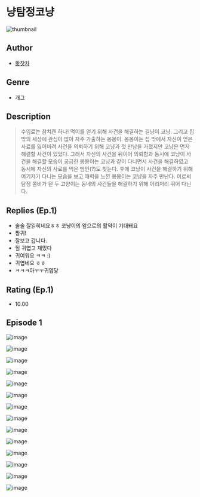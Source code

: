 # 냥탐정코냥
![thumbnail](https://image-comic.pstatic.net/user_contents_data/challenge_comic/2023/05/24/290306/upload_7149803480653837878_480x623.jpeg)

## Author
- [홧찻차](https://comic.naver.com/artistTitle?id=290306)

## Genre
- 개그

## Description
> 수임료는 참치캔 하나! 먹이를 얻기 위해 사건을 해결하는 길냥이 코냥. 그리고 집 밖의 세상에 관심이 많아 자주 가출하는 몽몽이. 몽몽이는 집 밖에서 자신이 얻은 사료를 잃어버려 사건을 의뢰하기 위해 코냥과 첫 만남을 가졌지만 코냥은 먼저 해결할 사건이 있었다. 그래서 자신의 사건을 뒤이어 의뢰함과 동시에 코냥이 사건을 해결할 모습이 궁금한 몽몽이는 코냥과 같이 다니면서 사건을 해결하였고 동시에 자신의 사료를 먹은 범인(?)도 찾는다. 후에 코냥이 사건을 해결하기 위해 여기저기 다니는 모습을 보고 매력을 느낀 몽몽이는 코냥을 자주 만난다. 이로써 탐정 콤비가 된 두 고양이는 동네의 사건들을 해결하기 위해 이리저리 뛰어 다닌다.

## Replies (Ep.1)
- 술술 잘읽히네요ㅎㅎ 코냥이의 앞으로의 활약이 기대돼요
- 짱귀!
- 잘보고 갑니다.
- 헐 귀엽고 재밌다
- 귀여워요 ㅋㅋ :)
- 귀엽네요 ㅎㅎ
- ㅋㅋㅋ아ㅜㅜ귀엽당

## Rating (Ep.1)
- 10.00

## Episode 1
![image](https://image-comic.pstatic.net/user_contents_data/challenge_comic/2023/05/24/290306/upload_7293127942872446051.jpeg)

![image](https://image-comic.pstatic.net/user_contents_data/challenge_comic/2023/05/24/290306/upload_3487254382215782754.jpeg)

![image](https://image-comic.pstatic.net/user_contents_data/challenge_comic/2023/05/24/290306/upload_7378366452320516452.jpeg)

![image](https://image-comic.pstatic.net/user_contents_data/challenge_comic/2023/05/24/290306/upload_7377848595265053542.jpeg)

![image](https://image-comic.pstatic.net/user_contents_data/challenge_comic/2023/05/24/290306/upload_4049129030391183457.jpeg)

![image](https://image-comic.pstatic.net/user_contents_data/challenge_comic/2023/05/24/290306/upload_4136103474657518899.jpeg)

![image](https://image-comic.pstatic.net/user_contents_data/challenge_comic/2023/05/24/290306/upload_4134696104001418549.jpeg)

![image](https://image-comic.pstatic.net/user_contents_data/challenge_comic/2023/05/24/290306/upload_3775534235599070563.jpeg)

![image](https://image-comic.pstatic.net/user_contents_data/challenge_comic/2023/05/24/290306/upload_4134647928124892516.jpeg)

![image](https://image-comic.pstatic.net/user_contents_data/challenge_comic/2023/05/24/290306/upload_7089573126989887841.jpeg)

![image](https://image-comic.pstatic.net/user_contents_data/challenge_comic/2023/05/24/290306/upload_3472893475339514934.jpeg)

![image](https://image-comic.pstatic.net/user_contents_data/challenge_comic/2023/05/24/290306/upload_3978992064124052069.jpeg)

![image](https://image-comic.pstatic.net/user_contents_data/challenge_comic/2023/05/24/290306/upload_3618703020175405413.jpeg)

![image](https://image-comic.pstatic.net/user_contents_data/challenge_comic/2023/05/24/290306/upload_7149803290788913717.jpeg)
